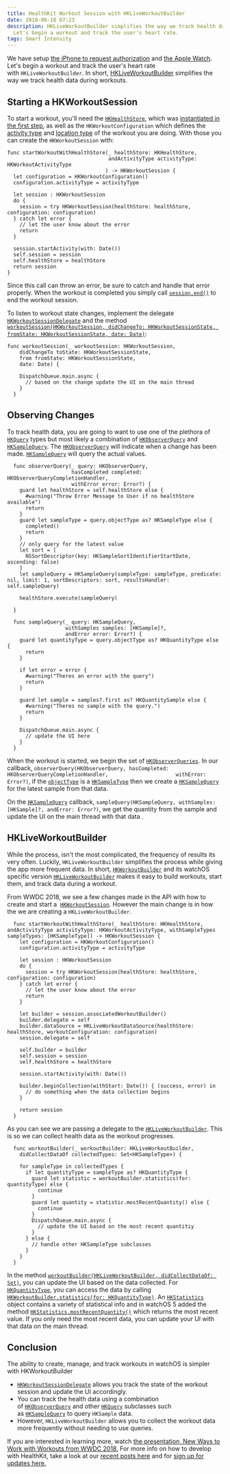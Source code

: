```yaml
---
title: HealthKit Workout Session with HKLiveWorkoutBuilder
date: 2018-06-18 07:23
description: HKLiveWorkoutBuilder simplifies the way we track health data during workouts.
  Let's begin a workout and track the user's heart rate.
tags: Smart Intensity
---
```

We have setup [the iPhone to request
authorization](https://learningswift.brightdigit.com/healthkit-getting-started/)
and [the Apple
Watch](https://learningswift.brightdigit.com/healthkit-apple-watch-data-authorization/).
Let's begin a workout and track the user's heart rate
with `HKLiveWorkoutBuilder`. In short,
[HKLiveWorkoutBuilder](https://developer.apple.com/documentation/healthkit/hkliveworkoutbuilder?changes=_9)
simplifies the way we track health data during workouts.

## Starting a HKWorkoutSession

To start a workout, you'll need the
[`HKHealthStore`](https://developer.apple.com/documentation/healthkit/hkhealthstore),
which was [instantiated in the first
step](https://learningswift.brightdigit.com/healthkit-getting-started/),
as well as the `HKWorkoutConfiguration` which defines the [activity
type](https://developer.apple.com/documentation/healthkit/hkworkoutconfiguration/1649492-activitytype)
and [location
type](https://developer.apple.com/documentation/healthkit/hkworkoutconfiguration/1649491-locationtype)
of the workout you are doing. With those you can create the
`HKWorkoutSession` with:

    func startWorkoutWithHealthStore(_ healthStore: HKHealthStore, 
                                     andActivityType activityType: HKWorkoutActivityType
                                    ) -> HKWorkoutSession {
      let configuration = HKWorkoutConfiguration()
      configuration.activityType = activityType
      
      let session : HKWorkoutSession
      do {
        session = try HKWorkoutSession(healthStore: healthStore, configuration: configuration)
      } catch let error {
        // let the user know about the error
        return
      }
      
      session.startActivity(with: Date())
      self.session = session
      self.healthStore = healthStore
      return session  
    }

Since this call can throw an error, be sure to catch and handle that
error properly. When the workout is completed you simply call
[`session.end()`](https://developer.apple.com/documentation/healthkit/hkhealthstore/1627957-end) to
end the workout session.

To listen to workout state changes, implement the delegate
[`HKWorkoutSessionDelegate`](https://developer.apple.com/documentation/healthkit/hkworkoutsessiondelegate)
and the method
[`workoutSession(HKWorkoutSession, didChangeTo: HKWorkoutSessionState, fromState: HKWorkoutSessionState, date: Date)`](https://developer.apple.com/documentation/healthkit/hkworkoutsessiondelegate/1627958-workoutsession):

    func workoutSession(_ workoutSession: HKWorkoutSession, 
        didChangeTo toState: HKWorkoutSessionState, 
        from fromState: HKWorkoutSessionState, 
        date: Date) {

        DispatchQueue.main.async {
          // based on the change update the UI on the main thread
        }
      }

## Observing Changes

To track health data, you are going to want to use one of the plethora
of
[`HKQuery`](https://developer.apple.com/documentation/healthkit/hkquery) types
but most likely a combination of
[`HKObserverQuery`](https://developer.apple.com/documentation/healthkit/hkobserverquery) and
[`HKSampleQuery`](https://developer.apple.com/documentation/healthkit/hksamplequery).
The
[`HKObserverQuery`](https://developer.apple.com/documentation/healthkit/hkobserverquery) will
indicate when a change has been made.
[`HKSampleQuery`](https://developer.apple.com/documentation/healthkit/hksamplequery) will
query the actual values.

      func observerQuery(_ query: HKObserverQuery, 
                         hasCompleted completed: HKObserverQueryCompletionHandler, 
                         withError error: Error?) {
        guard let healthStore = self.healthStore else {
          #warning("Throw Error Message to User if no healthStore available")
          return
        }
        guard let sampleType = query.objectType as? HKSampleType else {
          completed()
          return
        }
        // only query for the latest value
        let sort = [
          NSSortDescriptor(key: HKSampleSortIdentifierStartDate, ascending: false)
        ]
        let sampleQuery = HKSampleQuery(sampleType: sampleType, predicate: nil, limit: 1, sortDescriptors: sort, resultsHandler: self.sampleQuery)
        
        healthStore.execute(sampleQuery)
        
      }
      
      func sampleQuery(_ query: HKSampleQuery, 
                       withSamples samples: [HKSample]?, 
                       andError error: Error?) {
        guard let quantityType = query.objectType as? HKQuantityType else {
          return
        }
        
        if let error = error {
          #warning("Theres an error with the query")
          return
        }
        
        guard let sample = samples?.first as? HKQuantitySample else {
          #warning("Theres no sample with the query.")
          return
        }
        
        DispatchQueue.main.async {
          // update the UI here
        }
      }  

When the workout is started, we begin the set of
[`HKObserverQueries`](https://developer.apple.com/documentation/healthkit/hkobserverquery).
In our callback,
`observerQuery(HKObserverQuery, hasCompleted: HKObserverQueryCompletionHandler,                      withError: Error?)`,
if the
[`objectType`](https://developer.apple.com/documentation/healthkit/hkquery/1614768-objecttype)
is a
[`HKSampleType`](https://developer.apple.com/documentation/healthkit/hksampletype)
then we create a
[`HKSampleQuery`](https://developer.apple.com/documentation/healthkit/hksamplequery)
for the latest sample from that data.

On the
[`HKSampleQuery`](https://developer.apple.com/documentation/healthkit/hksamplequery)
callback,
`sampleQuery(HKSampleQuery, withSamples: [HKSample]?, andError: Error?)`,
we get the quantity from the sample and update the UI on the main thread
with that data .

## HKLiveWorkoutBuilder

While the process, isn't the most complicated, the frequency of results
its very often. Luckily, `HKLiveWorkoutBuilder` simplifies the process
while giving the app more frequent data. In short,
[`HKWorkoutBuilder`](https://developer.apple.com/documentation/healthkit/hkworkoutbuilder)
and its watchOS specific version
[`HKLiveWorkoutBuilder`](https://developer.apple.com/documentation/healthkit/hkliveworkoutbuilder?changes=_9)
makes it easy to build workouts, start them, and track data during a
workout.

From WWDC 2018, we see a few changes made in the API with how to create
and start a
 [`HKWorkoutSession`](https://developer.apple.com/documentation/healthkit/hkworkoutsession).
However the main change is in how the we are creating a
`HKLiveWorkoutBuilder`.

      func startWorkoutWithHealthStore(_ healthStore: HKHealthStore, andActivityType activityType: HKWorkoutActivityType, withSampleTypes sampleTypes: [HKSampleType]) -> HKWorkoutSession {
        let configuration = HKWorkoutConfiguration()
        configuration.activityType = activityType
        
        let session : HKWorkoutSession
        do {
          session = try HKWorkoutSession(healthStore: healthStore, configuration: configuration)
        } catch let error {
          // let the user know about the error
          return
        }

        let builder = session.associatedWorkoutBuilder()
        builder.delegate = self
        builder.dataSource = HKLiveWorkoutDataSource(healthStore: healthStore, workoutConfiguration: configuration) 
        session.delegate = self

        self.builder = builder
        self.session = session
        self.healthStore = healthStore

        session.startActivity(with: Date())

        builder.beginCollection(withStart: Date()) { (success, error) in
          // do something when the data collection begins
        }

        return session  
      }

As you can see we are passing a delegate to
the [`HKLiveWorkoutBuilder`](https://developer.apple.com/documentation/healthkit/hkliveworkoutbuilder?changes=_9).
This is so we can collect health data as the workout progresses.

      func workoutBuilder(_ workoutBuilder: HKLiveWorkoutBuilder, 
        didCollectDataOf collectedTypes: Set<HKSampleType>) {
        
        for sampleType in collectedTypes {
          if let quantityType = sampleType as? HKQuantityType {
            guard let statistic = workoutBuilder.statistics(for: quantityType) else {
              continue
            }
            guard let quantity = statistic.mostRecentQuantity() else {
              continue
            }
            DispatchQueue.main.async {
              // update the UI based on the most recent quantitiy
            }
          } else {
            // handle other HKSampleType subclasses
          }
        }
      }

In the method
[`workoutBuilder(HKLiveWorkoutBuilder, didCollectDataOf: Set)`](https://developer.apple.com/documentation/healthkit/hkliveworkoutbuilderdelegate/2962897-workoutbuilder?changes=_9),
you can update the UI based on the data collected. For
[`HKQuantityType`](https://developer.apple.com/documentation/healthkit/hkquantitytype),
you can access the data by calling
[`HKWorkoutBuilder.statistics(for: HKQuantityType)`](https://developer.apple.com/documentation/healthkit/hkworkoutbuilder/2962922-statistics).
An
[`HKStatistics`](https://developer.apple.com/documentation/healthkit/hkstatistics)
object contains a variety of statistical info and in watchOS 5 added the
method
[`HKStatistics.mostRecentQuantity()`](https://developer.apple.com/documentation/healthkit/hkstatistics/2962900-mostrecentquantity)
which returns the most recent value. If you only need the most recent
data, you can update your UI with that data on the main thread.

## Conclusion

The ability to create, manage, and track workouts in watchOS is simpler
with HKWorkoutBuilder

-   [`HKWorkoutSessionDelegate`](https://developer.apple.com/documentation/healthkit/hkworkoutsessiondelegate) allows
    you track the state of the workout session and update the UI
    accordingly.
-   You can track the health data using a combination
    of [`HKObserverQuery`](https://developer.apple.com/documentation/healthkit/hkobserverquery) and
    other
    [`HKQuery`](https://developer.apple.com/documentation/healthkit/hkquery) subclasses
    such
    as [`HKSampleQuery`](https://developer.apple.com/documentation/healthkit/hksamplequery) to
    query `HKSample` data.
-   However, `HKLiveWorkoutBuilder` allows you to collect the workout
    data more frequently without needing to use queries.

If you are interested in learning more, watch [the presentation, New
Ways to Work with Workouts from WWDC
2018.](https://developer.apple.com/videos/play/wwdc2018/707) For more
info on how to develop with HealthKit, take a look at our [recent posts
here](https://learningswift.brightdigit.com/category/healthkit/) and for
[sign up for updates
here.](https://mailchi.mp/29b439ff4ce6/learning-swift-newsletter)